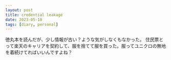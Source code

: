 ```yaml
---
layout: post
title: credential leakage
date: 2023-05-18
tags: [diary, personal]
---
```

徳丸本を読んだが、少し情報が古い？ような気がしなくもなかった。
住民票とって楽天のキャリアを契約して、服を捨てて服を買った。服ってユニクロの無地を着続けてればいいんですよね？